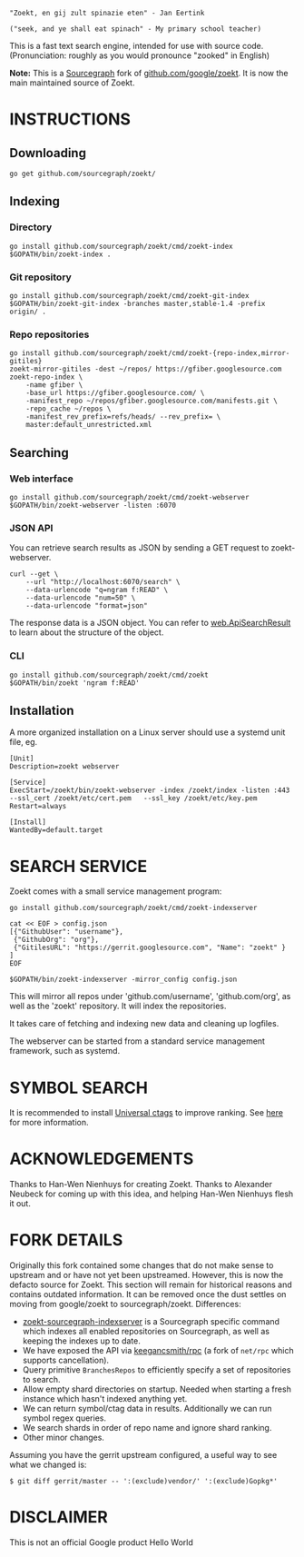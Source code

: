
    "Zoekt, en gij zult spinazie eten" - Jan Eertink

    ("seek, and ye shall eat spinach" - My primary school teacher)

This is a fast text search engine, intended for use with source
code. (Pronunciation: roughly as you would pronounce "zooked" in English)

**Note:** This is a [Sourcegraph](https://github.com/sourcegraph/zoekt) fork
of [github.com/google/zoekt](https://github.com/google/zoekt). It is now the
main maintained source of Zoekt.

# INSTRUCTIONS

## Downloading

    go get github.com/sourcegraph/zoekt/

## Indexing

### Directory

    go install github.com/sourcegraph/zoekt/cmd/zoekt-index
    $GOPATH/bin/zoekt-index .

### Git repository

    go install github.com/sourcegraph/zoekt/cmd/zoekt-git-index
    $GOPATH/bin/zoekt-git-index -branches master,stable-1.4 -prefix origin/ .

### Repo repositories

    go install github.com/sourcegraph/zoekt/cmd/zoekt-{repo-index,mirror-gitiles}
    zoekt-mirror-gitiles -dest ~/repos/ https://gfiber.googlesource.com
    zoekt-repo-index \
        -name gfiber \
        -base_url https://gfiber.googlesource.com/ \
        -manifest_repo ~/repos/gfiber.googlesource.com/manifests.git \
        -repo_cache ~/repos \
        -manifest_rev_prefix=refs/heads/ --rev_prefix= \
        master:default_unrestricted.xml

## Searching

### Web interface

    go install github.com/sourcegraph/zoekt/cmd/zoekt-webserver
    $GOPATH/bin/zoekt-webserver -listen :6070

### JSON API

You can retrieve search results as JSON by sending a GET request to zoekt-webserver.

    curl --get \
        --url "http://localhost:6070/search" \
        --data-urlencode "q=ngram f:READ" \
        --data-urlencode "num=50" \
        --data-urlencode "format=json"

The response data is a JSON object. You can refer to [web.ApiSearchResult](https://sourcegraph.com/github.com/sourcegraph/zoekt@6b1df4f8a3d7b34f13ba0cafd8e1a9b3fc728cf0/-/blob/web/api.go?L23:6&subtree=true) to learn about the structure of the object.

### CLI

    go install github.com/sourcegraph/zoekt/cmd/zoekt
    $GOPATH/bin/zoekt 'ngram f:READ'

## Installation
A more organized installation on a Linux server should use a systemd unit file,
eg.

    [Unit]
    Description=zoekt webserver

    [Service]
    ExecStart=/zoekt/bin/zoekt-webserver -index /zoekt/index -listen :443  --ssl_cert /zoekt/etc/cert.pem   --ssl_key /zoekt/etc/key.pem
    Restart=always

    [Install]
    WantedBy=default.target


# SEARCH SERVICE

Zoekt comes with a small service management program:

    go install github.com/sourcegraph/zoekt/cmd/zoekt-indexserver

    cat << EOF > config.json
    [{"GithubUser": "username"},
     {"GithubOrg": "org"},
     {"GitilesURL": "https://gerrit.googlesource.com", "Name": "zoekt" }
    ]
    EOF

    $GOPATH/bin/zoekt-indexserver -mirror_config config.json

This will mirror all repos under 'github.com/username', 'github.com/org', as
well as the 'zoekt' repository. It will index the repositories.

It takes care of fetching and indexing new data and cleaning up logfiles.

The webserver can be started from a standard service management framework, such
as systemd.


# SYMBOL SEARCH

It is recommended to install [Universal
ctags](https://github.com/universal-ctags/ctags) to improve
ranking. See [here](doc/ctags.md) for more information.


# ACKNOWLEDGEMENTS

Thanks to Han-Wen Nienhuys for creating Zoekt. Thanks to Alexander Neubeck for
coming up with this idea, and helping Han-Wen Nienhuys flesh it out.


# FORK DETAILS

Originally this fork contained some changes that do not make sense to upstream
and or have not yet been upstreamed. However, this is now the defacto source
for Zoekt. This section will remain for historical reasons and contains
outdated information. It can be removed once the dust settles on moving from
google/zoekt to sourcegraph/zoekt. Differences:

- [zoekt-sourcegraph-indexserver](cmd/zoekt-sourcegraph-indexserver/main.go)
  is a Sourcegraph specific command which indexes all enabled repositories on
  Sourcegraph, as well as keeping the indexes up to date.
- We have exposed the API via
  [keegancsmith/rpc](https://github.com/keegancsmith/rpc) (a fork of `net/rpc`
  which supports cancellation).
- Query primitive `BranchesRepos` to efficiently specify a set of repositories to
  search.
- Allow empty shard directories on startup. Needed when starting a fresh
  instance which hasn't indexed anything yet.
- We can return symbol/ctag data in results. Additionally we can run symbol regex queries.
- We search shards in order of repo name and ignore shard ranking.
- Other minor changes.

Assuming you have the gerrit upstream configured, a useful way to see what we
changed is:

``` shellsession
$ git diff gerrit/master -- ':(exclude)vendor/' ':(exclude)Gopkg*'
```

# DISCLAIMER

This is not an official Google product
Hello World
